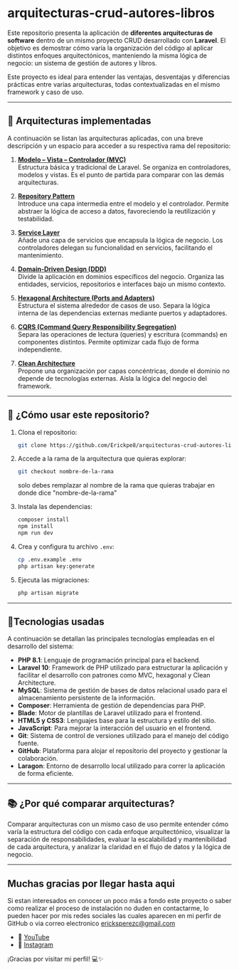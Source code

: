 
# arquitecturas-crud-autores-libros

Este repositorio presenta la aplicación de **diferentes arquitecturas de software** dentro de un mismo proyecto CRUD desarrollado con **Laravel**. El objetivo es demostrar cómo varía la organización del código al aplicar distintos enfoques arquitectónicos, manteniendo la misma lógica de negocio: un sistema de gestión de autores y libros.

Este proyecto es ideal para entender las ventajas, desventajas y diferencias prácticas entre varias arquitecturas, todas contextualizadas en el mismo framework y caso de uso.

---

## 📁 Arquitecturas implementadas

A continuación se listan las arquitecturas aplicadas, con una breve descripción y un espacio para acceder a su respectiva rama del repositorio:

1. **[Modelo – Vista – Controlador (MVC)](https://github.com/Erickpe8/arquitecturas-crud-autores-libros/tree/mvc)**  
   Estructura básica y tradicional de Laravel. Se organiza en controladores, modelos y vistas. Es el punto de partida para comparar con las demás arquitecturas.

2. **[Repository Pattern](https://github.com/Erickpe8/arquitecturas-crud-autores-libros/tree/repository-pattern)**  
   Introduce una capa intermedia entre el modelo y el controlador. Permite abstraer la lógica de acceso a datos, favoreciendo la reutilización y testabilidad.

3. **[Service Layer](https://github.com/Erickpe8/arquitecturas-crud-autores-libros/tree/service-layer)**  
   Añade una capa de servicios que encapsula la lógica de negocio. Los controladores delegan su funcionalidad en servicios, facilitando el mantenimiento.

4. **[Domain-Driven Design (DDD)](https://github.com/Erickpe8/arquitecturas-crud-autores-libros/tree/domain-driven-design)**  
   Divide la aplicación en dominios específicos del negocio. Organiza las entidades, servicios, repositorios e interfaces bajo un mismo contexto.

5. **[Hexagonal Architecture (Ports and Adapters)](https://github.com/Erickpe8/arquitecturas-crud-autores-libros/tree/hexagonal)**  
   Estructura el sistema alrededor de casos de uso. Separa la lógica interna de las dependencias externas mediante puertos y adaptadores.

6. **[CQRS (Command Query Responsibility Segregation)](https://github.com/Erickpe8/arquitecturas-crud-autores-libros/tree/CQRS-(command-query-responsibility-segregation))**  
   Separa las operaciones de lectura (queries) y escritura (commands) en componentes distintos. Permite optimizar cada flujo de forma independiente.

7. **[Clean Architecture](https://github.com/Erickpe8/arquitecturas-crud-autores-libros/tree/clean-architecture)**  
   Propone una organización por capas concéntricas, donde el dominio no depende de tecnologías externas. Aísla la lógica del negocio del framework.

---

## 🚀 ¿Cómo usar este repositorio?

1. Clona el repositorio:

   ```bash
   git clone https://github.com/Erickpe8/arquitecturas-crud-autores-libros.git
   ```
   

2. Accede a la rama de la arquitectura que quieras explorar:

   ```bash
   git checkout nombre-de-la-rama
   ```
   solo debes remplazar al nombre de la rama que quieras trabajar en donde dice "nombre-de-la-rama"

3. Instala las dependencias:

   ```bash
   composer install
   npm install
   npm run dev
   ```

4. Crea y configura tu archivo `.env`:

   ```bash
   cp .env.example .env
   php artisan key:generate
   ```

5. Ejecuta las migraciones:

   ```bash
   php artisan migrate
   ```

---
## 🤖Tecnologias usadas

A continuación se detallan las principales tecnologías empleadas en el desarrollo del sistema:

- **PHP 8.1**: Lenguaje de programación principal para el backend.
- **Laravel 10**: Framework de PHP utilizado para estructurar la aplicación y facilitar el desarrollo con patrones como MVC, hexagonal y Clean Architecture.
- **MySQL**: Sistema de gestión de bases de datos relacional usado para el almacenamiento persistente de la información.
- **Composer**: Herramienta de gestión de dependencias para PHP.
- **Blade**: Motor de plantillas de Laravel utilizado para el frontend.
- **HTML5 y CSS3**: Lenguajes base para la estructura y estilo del sitio.
- **JavaScript**: Para mejorar la interacción del usuario en el frontend.
- **Git**: Sistema de control de versiones utilizado para el manejo del código fuente.
- **GitHub**: Plataforma para alojar el repositorio del proyecto y gestionar la colaboración.
- **Laragon**: Entorno de desarrollo local utilizado para correr la aplicación de forma eficiente.
---
## 📚 ¿Por qué comparar arquitecturas?

Comparar arquitecturas con un mismo caso de uso permite entender cómo varía la estructura del código con cada enfoque arquitectónico, visualizar la separación de responsabilidades, evaluar la escalabilidad y mantenibilidad de cada arquitectura, y analizar la claridad en el flujo de datos y la lógica de negocio.


---

## Muchas gracias por llegar hasta aqui 
Si estan interesados en conocer un poco más a fondo este proyecto o saber como realizar el proceso de instalación no duden en contactarme, lo pueden hacer por mis redes sociales las cuales aparecen en mi perfir de GitHub o via correo electronico ericksperezc@gmail.com

- 🎥 [YouTube](https://www.youtube.com/@ErickPerez_8)
- 📸 [Instagram](https://www.instagram.com/erickperez_8/)

¡Gracias por visitar mi perfil! 💻✨
